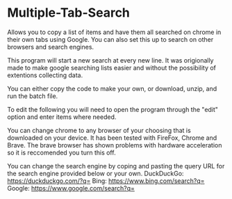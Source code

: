 # Multiple-Tab-Search
Allows you to copy a list of items and have them all searched on chrome in their own tabs using Google. You can also set this up to search on other browsers and search engines.

This program will start a new search at every new line. 
It was origionally made to make google searching lists easier and without the possibility of extentions collecting data.

You can either copy the code to make your own, or download, unzip, and run the batch file.



To edit the following you will need to open the program through the "edit" option and enter items where needed.

You can change chrome to any browser of your choosing that is downloaded on your device. It has been tested with FireFox, Chrome and Brave. 
The brave browser has shown problems with hardware acceleration so it is reccomended you turn this off. 


You can change the search engine by coping and pasting the query URL for the search engine provided below or your own. 
DuckDuckGo: https://duckduckgo.com/?q=   Bing: https://www.bing.com/search?q=  Google: https://www.google.com/search?q=
